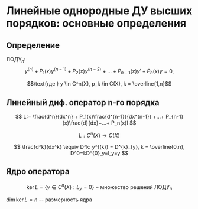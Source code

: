 # Линейные однородные ДУ высших порядков: основные определения

## Определение

$\text{ЛОДУ}_n$:
$$
y^{(n)} + P_1(x)y^{(n-1)}+ P_2(x)y^{(n-2)}+...+
P_{n-1}(x)y'+ P_n(x)y = 0,
$$

$$\text{где } y \in C^n(X), p_k \in C(X), k = \overline{1,n}$$ 

## Линейный диф. оператор n-го порядка

$$
L:= \frac{d^n}{dx^n} + P_1(x)\frac{d^{n-1}}{dx^{n-1}} +...+
P_{n-1}(x)\frac{d}{dx}+...+ P_n(x)I
$$

$$L:C^n(X)\rightarrow C(X)$$ 

$$
\frac{d^k}{dx^k} \equiv D^k: y^{(k)} = D^{k}_{y},
k = \overline{0,n}, D^0=I:D^{0}_y=I_y=y
$$

## Ядро оператора

$$\ker L = \{y\in C^n(X):L_y=0\} - \text{множество решений } \text{ЛОДУ}_n$$

$\dim \ker L = n$ --  размерность ядра
